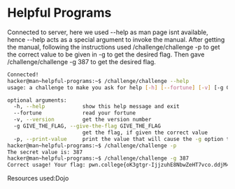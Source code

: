 # Helpful Programs
Connected to server, here we used --help as man page isnt available, hence --help acts as a special argument to invoke the manual. After getting the manual, following the instructions used /challenge/challenge -p 
to get the correct value to be given in -g to get the desired flag. Then gave /challenge/challenge -g 387 to get the desired flag.
```bash
Connected!
hacker@man~helpful-programs:~$ /challenge/challenge --help
usage: a challenge to make you ask for help [-h] [--fortune] [-v] [-g GIVE_THE_FLAG] [-p]

optional arguments:
  -h, --help            show this help message and exit
  --fortune             read your fortune
  -v, --version         get the version number
  -g GIVE_THE_FLAG, --give-the-flag GIVE_THE_FLAG
                        get the flag, if given the correct value
  -p, --print-value     print the value that will cause the -g option to give you the flag
hacker@man~helpful-programs:~$ /challenge/challenge -p
The secret value is: 387
hacker@man~helpful-programs:~$ /challenge/challenge -g 387
Correct usage! Your flag: pwn.college{oK3gtgr-IjjzuhE8NbwZeHT7vco.ddjM4QDLykjN0czW}
```
Resources used:Dojo

